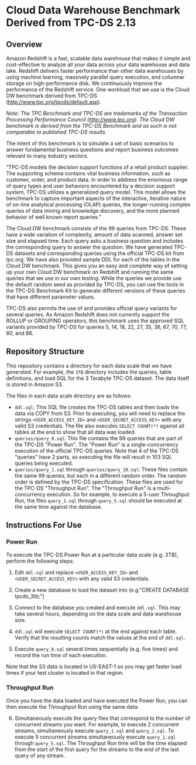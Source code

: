 # Cloud Data Warehouse Benchmark Derived from TPC-DS 2.13

## Overview

Amazon Redshift is a fast, scalable data warehouse that makes it simple and cost-effective to analyze all your data across your data warehouse and data lake. Redshift delivers faster performance than other data warehouses by using machine learning, massively parallel query execution, and columnar storage on high-performance disk. We continuously improve the performance of the Redshift service. One workload that we use is the Cloud DW benchmark derived from TPC-DS (http://www.tpc.org/tpcds/default.asp).

_Note: The TPC Benchmark and TPC-DS are trademarks of the Transaction Processing Performance Council (http://www.tpc.org). The Cloud DW benchmark is derived from the TPC-DS Benchmark and as such is not comparable to published TPC-DS results._

The intent of this benchmark is to simulate a set of basic scenarios to answer fundamental business questions and report business outcomes relevant to many industry sectors. 

>
“TPC-DS models the decision support functions of a retail product supplier. The supporting schema contains vital business information, such as customer, order, and product data.
In order to address the enormous range of query types and user behaviors encountered by a decision support system, TPC-DS utilizes a generalized query model. This model allows the benchmark to capture important aspects of the interactive, iterative nature of on-line analytical processing (OLAP) queries, the longer-running complex queries of data mining and knowledge discovery, and the more planned behavior of well known report queries.”

The Cloud DW benchmark consists of the 99 queries from TPC-DS. These have a wide variation of complexity, amount of data scanned, answer set size and elapsed time. Each query asks a business question and includes the corresponding query to answer the question. We have generated TPC-DS datasets and corresponding queries using the official TPC-DS kit from tpc.org. We have also provided sample DDL for each of the tables in the Cloud DW benchmark. This gives you an easy and complete way of setting up your own Cloud DW benchmark on Redshift and running the same queries that we use in our own testing.  While the queries we provide use the default random seed as provided by TPC-DS, you can use the tools in the TPC-DS Benchmark Kit to generate different versions of these queries that have different parameter values.

TPC-DS also permits the use of and provides official query variants for several queries. As Amazon Redshift does not currently support the ROLLUP or GROUPING operators, this benchmark uses the approved SQL variants provided by TPC-DS for queries 5, 14, 18, 22, 27, 35, 36, 67, 70, 77, 80, and 86.

## Repository Structure

This repository contains a directory for each data scale that we have generated.  For example, the `3TB` directory includes the queries, table definitions, and load SQL for the 3 Terabyte TPC-DS dataset.  The data itself is stored in Amazon S3.

The files in each data scale directory are as follows:
* `ddl.sql`:  This SQL file creates the TPC-DS tables and then loads the data via COPY from S3. Prior to executing, you will need to replace the strings `<USER_ACCESS_KEY_ID>` and `<USER_SECRET_ACCESS_KEY>` with any valid S3 credentials.  The file also executes `SELECT COUNT(*)` against all tables at the end to show that all data was loaded.
* `queries/query_0.sql`:  This file contains the 99 queries that are part of the TPC-DS "Power Run".  The "Power Run" is a single-concurrency execution of the official TPC-DS queries.  Note that 4 of the TPC-DS "queries" have 2 parts, so executing the file will result in 103 SQL queries being executed.
* `queries/query_1.sql` through `queries/query_10.sql`:  These files contain the same 99 queries, but each in a different random order.  The random order is defined by the TPC-DS specification.  These files are used for the TPC-DS "Throughput Run". The "Throughput Run" is a multi-concurrency execution. So for example, to execute a 5-user Throughput Run, the files `query_1.sql` through `query_5.sql` should be executed at the same time against the database.


## Instructions For Use

### Power Run

To execute the TPC-DS Power Run at a particular data scale (e.g. 3TB), perform the following steps:
1. Edit `ddl.sql` and replace `<USER_ACCESS_KEY_ID>` and `<USER_SECRET_ACCESS_KEY>` with any valid S3 credentials.

2. Create a new database to load the dataset into (e.g."CREATE DATABASE tpcds_3tb;")

3. Connect to the database you created and execute `ddl.sql`.  This may take several hours, depending on the data scale and data warehouse size.

4. `ddl.sql` will execute `SELECT COUNT(*)` at the end against each table.  Verify that the resulting counts match the values at the end of `ddl.sql`.

5. Execute `query_0.sql` several times sequentially (e.g. five times) and record the run time of each execution.

Note that the S3 data is located in US-EAST-1 so you may get faster load times if your test cluster is located in that region.

### Throughput Run

Once you have the data loaded and have executed the Power Run, you can then execute the Throughput Run using the same data:

6. Simultaneously execute the query files that correspond to the number of concurrent streams you want.  For example, to execute 2 concurrent streams, simultaneously execute `query_1.sql` and `query_2.sql`.  To execute 5 concurrent streams simultaneously execute `query_1.sql` through `query_5.sql`.  The Throughput Run time will be the time elapsed from the start of the first query for the streams to the end of the last query of any stream.
